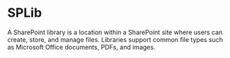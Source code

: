 # SPLib
A SharePoint library is a location within a SharePoint site where users can create, store, and manage files. Libraries support common file types such as Microsoft Office documents, PDFs, and images.
